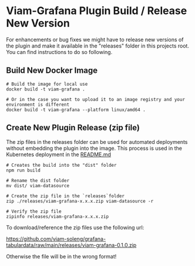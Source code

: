 # Viam-Grafana Plugin Build / Release New Version

For enhancements or bug fixes we might have to release new versions of the plugin and make it available in the "releases" folder in this projects root.
You can find instructions to do so following.

## Build New Docker Image

```
# Build the image for local use
docker build -t viam-grafana .

# Or in the case you want to upload it to an image registry and your environment is different
docker build -t viam-grafana --platform linux/amd64 .
```

## Create New Plugin Release (zip file)
The zip files in the releases folder can be used for automated deployments without embedding the plugin into the image.
This process is used in the Kubernetes deployment in the [README.md](README.md)

```
# Creates the build into the "dist" folder
npm run build

# Rename the dist folder
mv dist/ viam-datasource

# Create the zip file in the `releases`folder
zip ./releases/viam-grafana-x.x.x.zip viam-datasource -r

# Verify the zip file
zipinfo releases/viam-grafana-x.x.x.zip
```
To download/reference the zip files use the following url:

https://github.com/viam-soleng/grafana-tabulardata/raw/main/releases/viam-grafana-0.1.0.zip

Otherwise the file will be in the wrong format!

